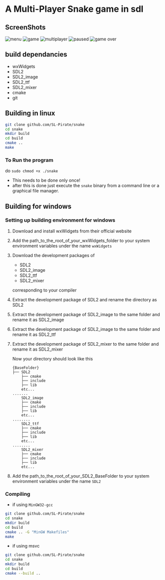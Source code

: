# A Multi-Player Snake game in sdl

## ScreenShots

![menu](https://raw.githubusercontent.com/SL-Pirate/snake/main/screenshots/menu.png)
![game](https://raw.githubusercontent.com/SL-Pirate/snake/main/screenshots/game.png)
![multiplayer](https://raw.githubusercontent.com/SL-Pirate/snake/main/screenshots/multiplayer.png)
![paused](https://raw.githubusercontent.com/SL-Pirate/snake/main/screenshots/paused.png)
![game over](https://raw.githubusercontent.com/SL-Pirate/snake/main/screenshots/gameOver.png)

## build dependancies

- wxWidgets
- SDL2
- SDL2_image
- SDL2_ttf
- SDL2_mixer
- cmake
- git

## Building in linux

```sh
git clone github.com/SL-Pirate/snake
cd snake
mkdir build
cd build
cmake ..
make
```
### To Run the program
do `sudo chmod +x ./snake`
- This needs to be done only once!
- after this is done just execute the `snake` binary from a command line or a graphical file manager.

## Building for windows
### Setting up building environment for windows

1. Download and install wxWidgets from their official website
1. Add the path_to_the_root_of_your_wxWidgets_folder to your system environment variables under the name `wxWidgets`
1. Download the development packages of 
    - SDL2
    - SDL2_image
    - SDL2_ttf
    - SDL2_mixer
    
    corresponding to your compiler
1. Extract the development package of SDL2 and rename the directory as SDL2
1. Extract the development package of SDL2_image to the same folder and rename it as SDL2_image
1. Extract the development package of SDL2_image to the same folder and rename it as SDL2_ttf
1. Extract the development package of SDL2_mixer to the same folder and rename it as SDL2_mixer

    Now your directory should look like this
    ```tree
    {BaseFolder}
    ├── SDL2
        ├── cmake
        ├── include
        ├── lib
        etc...
    .......
        SDL2_image
        ├── cmake
        ├── include
        ├── lib
        etc...
    ........
        SDL2_ttf
        ├── cmake
        ├── include
        ├── lib
        etc...
    ........
        SDL2_mixer
        ├── cmake
        ├── include
        ├── lib
        etc...
    ```
1. Add the path_to_the_root_of_your_SDL2_BaseFolder to your system environment variables under the name `SDL2`

### Compiling
- if using `MinGW32-gcc`
```sh
git clone github.com/SL-Pirate/snake
cd snake
mkdir build
cd build
cmake .. -G "MinGW Makefiles"
make
```
- if using msvc
```sh
git clone github.com/SL-Pirate/snake
cd snake
mkdir build
cd build
cmake --build ..
```